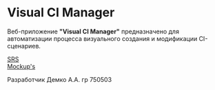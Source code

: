 # Visual CI Manager
Веб-приложение **"Visual CI Manager"** предназначено для автоматизации процесса визуального создания и  модификации CI-сценариев.

[SRS](https://github.com/Andrew304/Visual-CI-Manager/blob/master/Documents/SRS.md)  
[Mockup's](https://github.com/Andrew304/Visual-CI-Manager/tree/master/Mockup's)  

Разработчик Демко А.А. гр 750503  